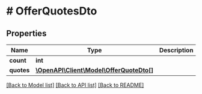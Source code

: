 # # OfferQuotesDto

## Properties

Name | Type | Description | Notes
------------ | ------------- | ------------- | -------------
**count** | **int** |  | [optional]
**quotes** | [**\OpenAPI\Client\Model\OfferQuoteDto[]**](OfferQuoteDto.md) |  | [optional]

[[Back to Model list]](../../README.md#models) [[Back to API list]](../../README.md#endpoints) [[Back to README]](../../README.md)
